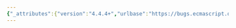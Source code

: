 ```yaml
---
{"_attributes":{"version":"4.4.4+","urlbase":"https://bugs.ecmascript.org/","maintainer":"dherman@mozilla.com"},"bug":{"bug_id":4521,"creation_ts":"2015-08-21 14:15:00 -0700","short_desc":"25.4.5.3.1 PerformPromiseThen: Use assertion in step 9","delta_ts":"2015-10-26 12:43:42 -0700","product":"ECMA-262 Edition 6","component":"technical issues","version":"unspecified","rep_platform":"All","op_sys":"All","bug_status":"RESOLVED","resolution":"FIXED","priority":"Normal","bug_severity":"enhancement","everconfirmed":true,"reporter":{"uid":"andrebargull","name":"André Bargull"},"assigned_to":{"uid":"allen","name":"Allen Wirfs-Brock"},"cc":"brterlso","long_desc":[{"commentid":14682,"comment_count":0,"who":{"uid":"andrebargull","name":"André Bargull"},"bug_when":"2015-08-21 14:15:07 -0700","thetext":"25.4.5.3.1 PerformPromiseThen ( promise, onFulfilled, onRejected, resultCapability )\n\n\nChange step 9 to use:\n---\nAssert: The value of promise's [[PromiseState]] internal slot is \"rejected\".\n---"},{"commentid":14874,"comment_count":1,"who":{"uid":"brterlso","name":"Brian Terlson"},"bug_when":"2015-10-26 12:43:29 -0700","thetext":"Fixed in ES2016 Draft (26532a9)."}]}}
---
```


